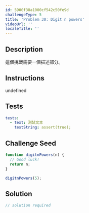 ```yaml
---
id: 5900f38a1000cf542c50fe9d
challengeType: 5
title: 'Problem 30: Digit n powers'
videoUrl: ''
localeTitle: ''
---
```


## Description
<section id="description">

這個挑戰需要一個描述部分。
</section>

## Instructions
undefined

## Tests
<section id='tests'>

```yml
tests:
  - text: 測試文本
    testString: assert(true);

```

</section>

## Challenge Seed
<section id='challengeSeed'>

<div id='js-seed'>

```js
function digitnPowers(n) {
  // Good luck!
  return n;
}

digitnPowers(5);

```

</div>



</section>

## Solution
<section id='solution'>

```js
// solution required
```
</section>
